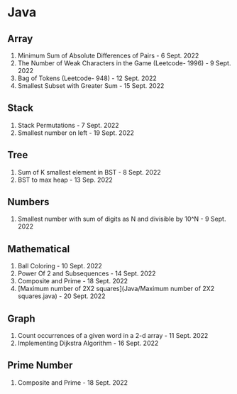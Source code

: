 # Java

## Array

1. Minimum Sum of Absolute Differences of Pairs  - 6 Sept. 2022
2. The Number of Weak Characters in the Game (Leetcode- 1996) - 9 Sept. 2022
3. Bag of Tokens (Leetcode- 948)   - 12 Sept. 2022
4. Smallest Subset with Greater Sum   -  15 Sept. 2022

## Stack
1. Stack Permutations   - 7 Sept. 2022
2. Smallest number on left   -  19 Sept. 2022


## Tree
1. Sum of K smallest element in BST  -  8 Sept. 2022
2. BST to max heap  -  13 Sep. 2022

## Numbers
1. Smallest number with sum of digits as N and divisible by 10^N  - 9 Sept. 2022

## Mathematical
1. Ball Coloring   - 10 Sept. 2022
2. Power Of 2 and Subsequences    -  14 Sept. 2022
3. Composite and Prime   - 18 Sept. 2022
4. [Maximum number of 2X2 squares](Java/Maximum number of 2X2 squares.java)   - 20 Sept. 2022

## Graph
1. Count occurrences of a given word in a 2-d array   -  11 Sept. 2022
2. Implementing Dijkstra Algorithm   - 16 Sept. 2022


## Prime Number
1. Composite and Prime   - 18 Sept. 2022
